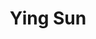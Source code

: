 ---
# Display name
title: Ying Sun

# Full Name (for SEO)
first_name: Ying
last_name: Sun

# Is this the primary user of the site?
superuser: true

# Role/position
# 这里写当前学历，入学年份和联合指导导师
# 例如：
# role: Ph.D. student '23
# role: Ph.D. student '23, co-supervise with Prof. [Hui Xiong](https://facultyprofiles.hkust-gz.edu.cn/faculty-personal-page/XIONG-Hui/xionghui)
role: Assistant Professor

# Organizations/Affiliations
organizations:
  - name: AI Thrust, HKUST(GZ)
    url: https://ait.hkust-gz.edu.cn/

interests:
  - Explainable Artificial Intelligence
  - AI for Science/Social Science
  - Data Mining

education:
  courses:
    # 这里不用写在读学历
    - course: Ph.D. in Computer Science
      institution: Institute of Computing Technology, Chinese Academy of Sciences
    - course: B.Eng. in Software Engineering
      institution: Beijing Institute of Technology

# Social/Academic Networking
# form "mailto:your-email@example.com" or "#contact" for contact widget.
# 这部分选填，如果不写，请在 link: 后面留空
social:
  - icon: home
    icon_pack: fas
    link: https://sunyinggilly.github.io/
  - icon: envelope
    icon_pack: fas
    link: mailto:yings@hkust-gz.edu.cn
  - icon: github
    icon_pack: fab
    link: https://github.com/sunyinggilly
  - icon: google-scholar
    icon_pack: ai
    link: https://scholar.google.com/citations?user=A9L70nUAAAAJ

# Organizational groups that you belong to (for People widget)
# 可选项： [Faculty, Ph.D. Students, MPhil Students, Research Assistants]
user_groups:
  - Faculty
---